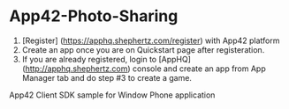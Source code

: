 App42-Photo-Sharing
===================

1. [Register] (https://apphq.shephertz.com/register) with App42 platform
2. Create an app once you are on Quickstart page after registeration.
3. If you are already registered, login to [AppHQ] (http://apphq.shephertz.com) console and create an app from App Manager tab and do step #3 to create a game.

App42 Client SDK sample for Window Phone application

